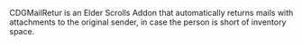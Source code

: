 CDGMailRetur is an Elder Scrolls Addon that automatically returns mails with attachments to the original sender, in case the person is short of inventory space.
